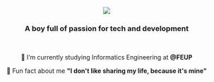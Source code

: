 
<p align="center"><img src="https://readme-typing-svg.herokuapp.com?font=Arial&duration=2000&pause=1000&color=000000&background=FFFFFF&center=true&vCenter=true&random=false&width=600&height=150&lines=yo+yo%2C+what's+up+everyone%3F;I'm+Ricardo+Yang+%F0%9F%91%8B;Welcome+to+my+Github;Let's+make+it+epic!+%F0%9F%8C%8A"></p>

<h3 align="center">A boy full of passion for tech and development</h3>

<br/>

<div align="center">
    
  🔭 I’m currently studying Informatics Engineering at **@FEUP**
  
  🌱 Fun fact about me **"I don't like sharing my life, because it's mine"**

</div>

<br/>

